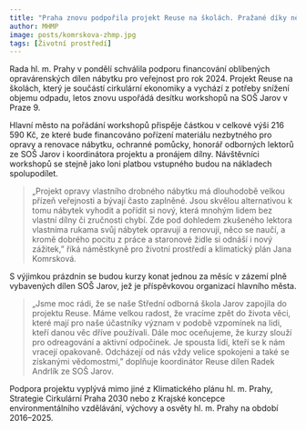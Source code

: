 ```yaml
---
title: "Praha znovu podpořila projekt Reuse na školách. Pražané díky němu svůj nábytek nevyhazují, ale renovují"
author: MHMP
image: posts/komrskova-zhmp.jpg
tags: [Životní prostředí]
---
```


Rada hl. m. Prahy v pondělí schválila podporu financování oblíbených opravárenských dílen nábytku pro veřejnost pro rok 2024. Projekt Reuse na školách, který je součástí cirkulární ekonomiky a vychází z potřeby snížení objemu odpadu, letos znovu uspořádá desítku workshopů na SOŠ Jarov v Praze 9.

Hlavní město na pořádání workshopů přispěje částkou v celkové výši 216 590 Kč, ze které bude financováno pořízení materiálu nezbytného pro opravy a renovace nábytku, ochranné pomůcky, honorář odborných lektorů ze SOŠ Jarov i koordinátora projektu a pronájem dílny. Návštěvníci workshopů se stejně jako loni platbou vstupného budou na nákladech spolupodílet.

> „Projekt opravy vlastního drobného nábytku má dlouhodobě velkou přízeň veřejnosti a bývají často zaplněné. Jsou skvělou alternativou k tomu nábytek vyhodit a pořídit si nový, která mnohým lidem bez vlastní dílny či zručnosti chybí. Zde pod dohledem zkušeného lektora vlastníma rukama svůj nábytek opravují a renovují, něco se naučí, a kromě dobrého pocitu z práce a staronové židle si odnáší i nový zážitek,” říká náměstkyně pro životní prostředí a klimatický plán Jana Komrsková.

S výjimkou prázdnin se budou kurzy konat jednou za měsíc v zázemí plně vybavených dílen SOŠ Jarov, jež je příspěvkovou organizací hlavního města. 

> „Jsme moc rádi, že se naše Střední odborná škola Jarov zapojila do projektu Reuse. Máme velkou radost, že vracíme zpět do života věci, které mají pro naše účastníky význam v podobě vzpomínek na lidi, kteří danou věc dříve používali. Dále moc oceňujeme, že kurzy slouží pro odreagování a aktivní odpočinek. Je spousta lidí, kteří se k nám vracejí opakovaně. Odcházejí od nás vždy velice spokojeni a také se získanými vědomostmi,” doplňuje koordinátor Reuse dílen Radek Andrlík ze SOŠ Jarov.

Podpora projektu vyplývá mimo jiné z Klimatického plánu hl. m. Prahy, Strategie Cirkulární Praha 2030 nebo z Krajské koncepce environmentálního vzdělávání, výchovy a osvěty hl. m. Prahy na období 2016–2025.
